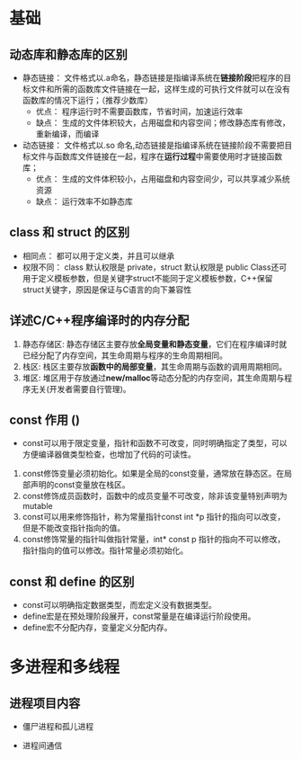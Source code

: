 # 基础

## 动态库和静态库的区别
* 静态链接： 文件格式以.a命名，静态链接是指编译系统在**链接阶段**把程序的目标文件和所需的函数库文件链接在一起，这样生成的可执行文件就可以在没有函数库的情况下运行；（推荐少数库）
  * 优点： 程序运行时不需要函数库，节省时间，加速运行效率
  * 缺点： 生成的文件体积较大，占用磁盘和内容空间；修改静态库有修改，重新编译，而编译
* 动态链接： 文件格式以.so 命名,动态链接是指编译系统在链接阶段不需要把目标文件与函数库文件链接在一起，程序在**运行过程**中需要使用时才链接函数库；
  * 优点： 生成的文件体积较小，占用磁盘和内容空间少，可以共享减少系统资源
  * 缺点： 运行效率不如静态库

## class 和 struct 的区别
* 相同点： 都可以用于定义类，并且可以继承
* 权限不同： class 默认权限是 private，struct 默认权限是 public
Class还可用于定义模板参数，但是关键字struct不能同于定义模板参数，C++保留struct关键字，原因是保证与C语言的向下兼容性

## 详述C/C++程序编译时的内存分配
1. 静态存储区: 静态存储区主要存放**全局变量和静态变量**，它们在程序编译时就已经分配了内存空间，其生命周期与程序的生命周期相同。
2. 栈区: 栈区主要存放**函数中的局部变量**，其生命周期与函数的调用周期相同。
3. 堆区: 堆区用于存放通过**new/malloc**等动态分配的内存空间，其生命周期与程序无关(开发者需要自行管理)。

## const 作用 ()
* const可以用于限定变量，指针和函数不可改变，同时明确指定了类型，可以方便编译器做类型检查，也增加了代码的可读性。
1. const修饰变量必须初始化。如果是全局的const变量，通常放在静态区。在局部声明的const变量放在栈区。
2. const修饰成员函数时，函数中的成员变量不可改变，除非该变量特别声明为mutable
3. const可以用来修饰指针，称为常量指针const int *p 指针的指向可以改变，但是不能改变指针指向的值。
4. const修饰常量的指针叫做指针常量，int* const p 指针的指向不可以修改，指针指向的值可以修改。指针常量必须初始化。

## const 和 define 的区别
* const可以明确指定数据类型，而宏定义没有数据类型。
* define宏是在预处理阶段展开，const常量是在编译运行阶段使用。
* define宏不分配内存，变量定义分配内存。

# 多进程和多线程

## 进程项目内容
* 僵尸进程和孤儿进程

* 进程间通信